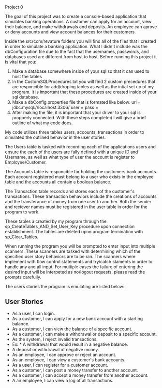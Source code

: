 Project 0

The goal of this project was to create a console-based application that simulates banking operations. 
A customer can apply for an account, view their balance, and make withdrawals and deposits. 
An employee can aprove or deny accounts and view account balances for their customers. 

Inside the src/com/revature folders you will find all of the files that I created in order to simulate a banking application.
What I didn't include was the dbConfiguration file due to the fact that the usernames, passwords, and databases used are different from host to host.
Before running this project it is vital that you:
1) Make a database somewhere inside of your sql so that it can used to host the tables
2) In the CustomSQLProcedures.txt you will find 2 custom precedures that are responcible for add/droping tables as well as the intial set up of my program.
	It is important that these procedures are created inside of your sql database.
3) Make a dbConfig.properties file that is formated like below:
	url = jdbc:mysql://localhost:3306/<Database>
	user = <UserName>
	pass = <Password>
4) After making the file, it is important that your driver to your sql is propperly connected.
With these steps completed I will give a brief outline of what my code does.


My code utilizes three tables users, accounts, transactions in order to simulated the outlined behavior in the user stories. 

The Users table is tasked with recording each of the applications users and ensure the each of the users are fully defined with a unique ID and Username, as well as
what type of user the account is register to Employee/Customer. 

The Accounts table is responcible for holding the customers bank accounts. Each account registered must belong to a user who exists in the employee table and
the accounts all contain a boolean balance.  

The Transaction table records and stores each of the customer's transactions. These transaction behaviors include the creations of accounts and the
transferance of money from one user to another. Both the sender and reciever names must be registered in the user table in order for the program to work.

These tables a created by my program through the sp_CreateTables_AND_Set_User_Key procedure upon connection establishment.
The tables are deleted upon program termination with sp_Clear_Tables. 


When running the program you will be prompted to enter input into multiple scanners. These scanners are tasked with determining which of the specified
user story behaviors are to be ran. The scanners where implement with flow control statements and try/catch staments in order to handle any and all input.
For multiple cases the failure of entering the desired input will be interpeted as no/logout requests, please read the prompts carefully.

The users stories the program is emulating are listed below:
## User Stories 
* As a user, I can login.
* As a customer, I can apply for a new bank account with a starting balance.
* As a customer, I can view the balance of a specific account.
* As a customer, I can make a withdrawal or deposit to a specific account.
* As the system, I reject invalid transactions. 
* Ex: * A withdrawal that would result in a negative balance.
* A deposit or withdrawal of negative money.
* As an employee, I can approve or reject an account.
* As an employee, I can view a customer's bank accounts.
* As a user, I can register for a customer account.
* As a customer, I can post a money transfer to another account.
* As a customer, I can accept a money transfer from another account.
* A an employee, I can view a log of all transactions. 

